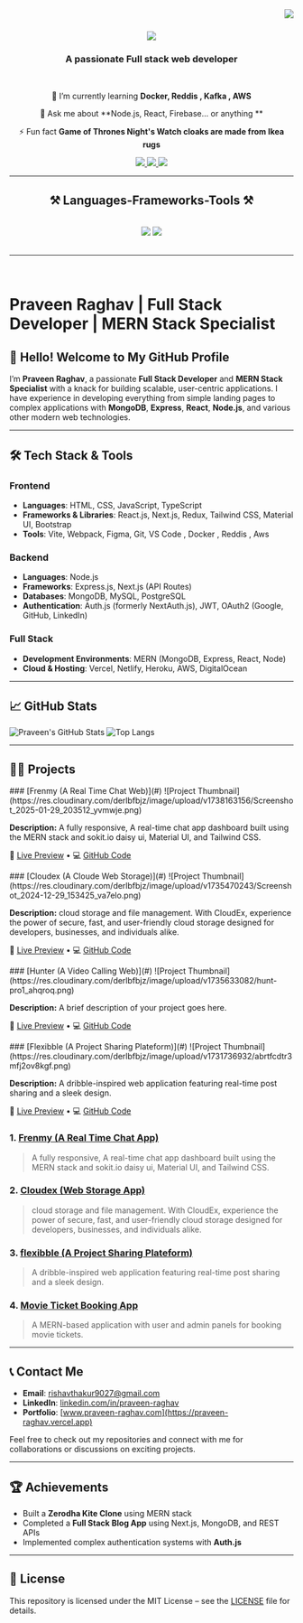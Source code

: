 <img align="right" src="https://visitor-badge.laobi.icu/badge?page_id=Praveen-Raghav97.Praveen-Raghav97" />

<h1 align="center">
    <img src="https://readme-typing-svg.herokuapp.com/?font=Righteous&size=35&center=true&vCenter=true&width=500&height=70&duration=4000&lines=Hi+There!+👋;+I'm+Praveen+Raghav!;" />
</h1>

<h3 align="center">A passionate Full stack web developer </h3>

<br/>

<div align="center">
 
 🌱 I’m currently learning **Docker, Reddis , Kafka , AWS**

💬 Ask me about **Node.js, React, Firebase... or anything **

⚡ Fun fact **Game of Thrones Night's Watch cloaks are made from Ikea rugs**

 </div>
 
<div align="center"> 
  <a href="mailto:rishavthakur9027@gmail.com">
    <img src="https://img.shields.io/badge/Gmail-333333?style=for-the-badge&logo=gmail&logoColor=red" />
  </a>
  <a href="https://linkedin.com/in/praveen-raghav" target="_blank">
    <img src="https://img.shields.io/badge/LinkedIn-0077B5?style=for-the-badge&logo=linkedin&logoColor=white" target="_blank" />
  </a>
  <a href="https://praveen-raghav.vercel.app" target="_blank">
     <img src="https://img.shields.io/badge/Portfolio-FF5722?style=for-the-badge&logo=todoist&logoColor=white" target="_blank" /> <!-- sqlite, safari, google-chrome are other good icon options -->
  </a>
</div>

 <hr/>
 
<h2 align="center">⚒️ Languages-Frameworks-Tools ⚒️</h2>
<br/>
<div align="center">
    <img src="https://skillicons.dev/icons?i=html,css,javascript,react,nextjs,bootstrap,tailwind,git,github,postman,docker" />
 <img src="https://skillicons.dev/icons?i=java,nodejs,typescript,express,firebase,mongodb,prisma,mysql,vercel,netlify,aws" /><br>
</div>

<br/>
<hr/>
<br/>


# Praveen Raghav | Full Stack Developer | MERN Stack Specialist



## 👋 Hello! Welcome to My GitHub Profile

I’m **Praveen Raghav**, a passionate **Full Stack Developer** and **MERN Stack Specialist** with a knack for building scalable, user-centric applications. I have experience in developing everything from simple landing pages to complex applications with **MongoDB**, **Express**, **React**, **Node.js**, and various other modern web technologies.

---

## 🛠️ Tech Stack & Tools

### **Frontend**  
- **Languages**: HTML, CSS, JavaScript, TypeScript  
- **Frameworks & Libraries**: React.js, Next.js, Redux, Tailwind CSS, Material UI, Bootstrap  
- **Tools**: Vite, Webpack, Figma, Git, VS Code  , Docker , Reddis , Aws

### **Backend**  
- **Languages**: Node.js  
- **Frameworks**: Express.js, Next.js (API Routes)  
- **Databases**: MongoDB, MySQL, PostgreSQL  
- **Authentication**: Auth.js (formerly NextAuth.js), JWT, OAuth2 (Google, GitHub, LinkedIn)  

### **Full Stack**  
- **Development Environments**: MERN (MongoDB, Express, React, Node)  
- **Cloud & Hosting**: Vercel, Netlify, Heroku, AWS, DigitalOcean  

---

## 📈 GitHub Stats

![Praveen's GitHub Stats](https://github-readme-stats.vercel.app/api?username=Praveen-Raghav97&show_icons=true&theme=radical)
![Top Langs](https://github-readme-stats.vercel.app/api/top-langs/?username=Praveen-Raghav97&layout=compact&theme=radical)

---

## 🧑‍💻 Projects

<div>
    <div>
  ### [Frenmy (A Real Time Chat Web)](#)
![Project Thumbnail](https://res.cloudinary.com/derlbfbjz/image/upload/v1738163156/Screenshot_2025-01-29_203512_yvmwje.png)

**Description:** A fully responsive, A real-time chat app  dashboard built using the MERN stack and sokit.io daisy ui, Material UI, and Tailwind CSS.

🔗 [Live Preview](#https://chat-app-home.vercel.app) • 💻 [GitHub Code](#https://github.com/Praveen-Raghav97/chat-app-home)

</div>
<div>
  ### [Cloudex (A Cloude Web Storage)](#)
![Project Thumbnail](https://res.cloudinary.com/derlbfbjz/image/upload/v1735470243/Screenshot_2024-12-29_153425_va7elo.png)

**Description:** cloud storage and file management. With CloudEx, experience the power of secure, fast, and user-friendly cloud storage designed for developers, businesses, and individuals alike.

🔗 [Live Preview](#https://cloudex-home.vercel.app) • 💻 [GitHub Code](#https://github.com/Praveen-Raghav97/cloudex-home)

</div>
<div>
  ### [Hunter (A Video Calling Web)](#)
![Project Thumbnail](https://res.cloudinary.com/derlbfbjz/image/upload/v1735633082/hunt-pro1_ahqroq.png)

**Description:** A brief description of your project goes here.

🔗 [Live Preview](#https://hunter-video-calling.vercel.app) • 💻 [GitHub Code](#https://github.com/Praveen-Raghav97/Hunter-Video-Calling)

</div>
<div>
  ### [Flexibble (A Project Sharing Plateform)](#)
![Project Thumbnail](https://res.cloudinary.com/derlbfbjz/image/upload/v1731736932/abrtfcdtr3mfj2ov8kgf.png)

**Description:** A dribble-inspired web application featuring real-time post sharing and a sleek design.

🔗 [Live Preview](#) • 💻 [GitHub Code](#https://github.com/Praveen-Raghav97/flexibble-app)

</div>
</div>


### 1. [Frenmy (A Real Time Chat App)](https://github.com/Praveen-Raghav97/chat-app-home)
> A fully responsive, A real-time chat app  dashboard built using the MERN stack and sokit.io daisy ui, Material UI, and Tailwind CSS.


### 2. [Cloudex (Web Storage App) ](https://github.com/Praveen-Raghav97/cloudex-home)
>  cloud storage and file management. With CloudEx, experience the power of secure, fast, and user-friendly cloud storage designed for developers, businesses, and individuals alike.
 
 ### 3. [flexibble (A Project Sharing Plateform)](https://github.com/Praveen-Raghav97/flexibble-app)
> A dribble-inspired web application featuring real-time post sharing and a sleek design.
 
### 4. [Movie Ticket Booking App](https://github.com/Praveen-Raghav97/Movie-Ticket-Booking)
> A MERN-based application with user and admin panels for booking movie tickets.





---

## 📞 Contact Me

- **Email**: [rishavthakur9027@gmail.com](rishavthakur9027@gmail.com)
- **LinkedIn**: [linkedin.com/in/praveen-raghav](https://www.linkedin.com/in/praveen-raghav)
- **Portfolio**: [www.praveen-raghav.com](https://praveen-raghav.vercel.app)

Feel free to check out my repositories and connect with me for collaborations or discussions on exciting projects.

---

## 🏆 Achievements

- Built a **Zerodha Kite Clone** using MERN stack
- Completed a **Full Stack Blog App** using Next.js, MongoDB, and REST APIs
- Implemented complex authentication systems with **Auth.js**

---

## 📝 License

This repository is licensed under the MIT License – see the [LICENSE](LICENSE) file for details.
